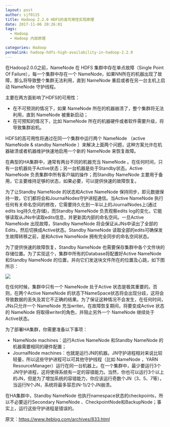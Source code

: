 ```yaml
---
layout: post
author: sjf0115
title: Hadoop 2.2.0 HDFS的高可用性实现原理
date: 2017-11-06 20:26:01
tags:
  - Hadoop
  - Hadoop 内部原理

categories: Hadoop
permalink: hadoop-hdfs-high-availability-in-hadoop-2.2.0
---
```


在Hadoop2.0.0之前，NameNode 在 HDFS 集群中存在单点故障（Single Point Of Failure），每一个集群中存在一个 NameNode，如果NN所在的机器出现了故障，那么将导致整个集群无法利用，直到 NameNode 重启或者在另一台主机上启动 NameNode 守护线程。

主要在两方面影响了HDFS的可用性：
- 在不可预测的情况下，如果 NameNode 所在的机器崩溃了，整个集群将无法利用，直到 NameNode 被重新启动；
- 在可预知的情况下，比如 NameNode 所在的机器硬件或者软件需要升级，将导致集群宕机。

HDFS的高可用性将通过在同一个集群中运行两个 NameNode （active  NameNode  & standby  NameNode ）来解决上面两个问题，这种方案允许在机器破溃或者机器维护快速地启用一个新的 NameNode 来恢复故障。

在典型的HA集群中，通常有两台不同的机器充当 NameNode 。在任何时间，只有一台机器处于Active状态；另一台机器是处于Standby状态。Active  NameNode 负责集群中所有客户端的操作；而Standby  NameNode 主要用于备用，它主要维持足够的状态，如果必要，可以提供快速的故障恢复。

为了让Standby  NameNode 的状态和Active  NameNode 保持同步，即元数据保持一致，它们都将会和JournalNodes守护进程通信。当Active  NameNode 执行任何有关命名空间的修改，它需要持久化到一半以上的JournalNodes上(通过edits log持久化存储)，而Standby  NameNode 负责观察edits log的变化，它能够读取从JNs中读取edits信息，并更新其内部的命名空间。一旦Active  NameNode 出现故障，Standby  NameNode 将会保证从JNs中读出了全部的Edits，然后切换成Active状态。Standby  NameNode 读取全部的edits可确保发生故障转移之前，是和Active  NameNode 拥有完全同步的命名空间状态。

为了提供快速的故障恢复，Standby  NameNode 也需要保存集群中各个文件块的存储位置。为了实现这个，集群中所有的Database将配置好Active  NameNode 和Standby  NameNode 的位置，并向它们发送块文件所在的位置及心跳，如下图所示：

![](https://github.com/sjf0115/PubLearnNotes/blob/master/image/Hadoop/hadoop-hdfs-high-availability-in-hadoop-2.2.0-1.jpg?raw=true)

在任何时候，集群中只有一个 NameNode 处于Active 状态是极其重要的。否则，在两个Active  NameNode 的状态下NameSpace状态将会出现分歧，这将会导致数据的丢失及其它不正确的结果。为了保证这种情况不会发生，在任何时间，JNs只允许一个 NameNode 充当writer。在故障恢复期间，将要变成Active 状态的 NameNode 将取得writer的角色，并阻止另外一个 NameNode 继续处于Active状态。

为了部署HA集群，你需要准备以下事项：
- NameNode machines：运行Active  NameNode 和Standby  NameNode 的机器需要相同的硬件配置；
- JournalNode machines：也就是运行JN的机器。JN守护进程相对来说比较轻量，所以这些守护进程可以可其他守护线程（比如 NameNode ，YARN ResourceManager）运行在同一台机器上。在一个集群中，最少要运行3个JN守护进程，这将使得系统有一定的容错能力。当然，你也可以运行3个以上的JN，但是为了增加系统的容错能力，你应该运行奇数个JN（3、5、7等），当运行N个JN，系统将最多容忍(N-1)/2个JN崩溃。

在HA集群中，Standby  NameNode 也执行namespace状态的checkpoints，所以不必要运行Secondary  NameNode 、CheckpointNode和BackupNode；事实上，运行这些守护进程是错误的。



原文：https://www.iteblog.com/archives/833.html
